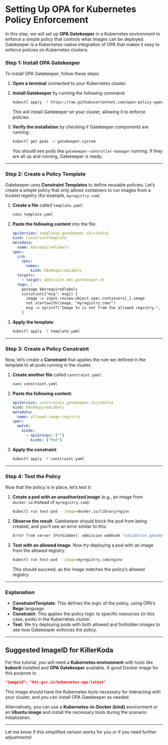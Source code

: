 # Setting Up OPA for Kubernetes Policy Enforcement

In this step, we will set up **OPA Gatekeeper** in a Kubernetes environment to enforce a simple policy that controls what images can be deployed. Gatekeeper is a Kubernetes-native integration of OPA that makes it easy to enforce policies on Kubernetes clusters.

### **Step 1: Install OPA Gatekeeper**

To install OPA Gatekeeper, follow these steps:

1. **Open a terminal** connected to your Kubernetes cluster.
2. **Install Gatekeeper** by running the following command:

   ```bash
   kubectl apply -f https://raw.githubusercontent.com/open-policy-agent/gatekeeper/master/deploy/gatekeeper.yaml
   ```

   This will install Gatekeeper on your cluster, allowing it to enforce policies.

3. **Verify the installation** by checking if Gatekeeper components are running:

   ```bash
   kubectl get pods -n gatekeeper-system
   ```

   You should see pods like `gatekeeper-controller-manager` running. If they are all up and running, Gatekeeper is ready.

---

### **Step 2: Create a Policy Template**

Gatekeeper uses **Constraint Templates** to define reusable policies. Let’s create a simple policy that only allows containers to run images from a trusted registry (for example, `myregistry.com`).

1. **Create a file** called `template.yaml`:

   ```bash
   nano template.yaml
   ```

2. **Paste the following content** into the file:

   ```yaml
   apiVersion: templates.gatekeeper.sh/v1beta1
   kind: ConstraintTemplate
   metadata:
     name: k8srequiredlabels
   spec:
     crd:
       spec:
         names:
           kind: K8sRequiredLabels
     targets:
       - target: admission.k8s.gatekeeper.sh
     rego: |
       package k8srequiredlabels
       violation[{"msg": msg}] {
         image := input.review.object.spec.containers[_].image
         not startswith(image, "myregistry.com/")
         msg := sprintf("Image %v is not from the allowed registry.", [image])
       }
   ```

3. **Apply the template**:

   ```bash
   kubectl apply -f template.yaml
   ```

---

### **Step 3: Create a Policy Constraint**

Now, let’s create a **Constraint** that applies the rule we defined in the template to all pods running in the cluster.

1. **Create another file** called `constraint.yaml`:

   ```bash
   nano constraint.yaml
   ```

2. **Paste the following content**:

   ```yaml
   apiVersion: constraints.gatekeeper.sh/v1beta1
   kind: K8sRequiredLabels
   metadata:
     name: allowed-image-registry
   spec:
     match:
       kinds:
         - apiGroups: [""]
           kinds: ["Pod"]
   ```

3. **Apply the constraint**:

   ```bash
   kubectl apply -f constraint.yaml
   ```

---

### **Step 4: Test the Policy**

Now that the policy is in place, let’s test it:

1. **Create a pod with an unauthorized image** (e.g., an image from `docker.io` instead of `myregistry.com`):

   ```bash
   kubectl run test-pod --image=docker.io/library/nginx
   ```

2. **Observe the result**:
   Gatekeeper should block the pod from being created, and you’ll see an error similar to this:

   ```bash
   Error from server (Forbidden): admission webhook "validation.gatekeeper.sh" denied the request: Image docker.io/library/nginx is not from the allowed registry.
   ```

3. **Test with an allowed image**:
   Now try deploying a pod with an image from the allowed registry:

   ```bash
   kubectl run test-pod --image=myregistry.com/nginx
   ```

   This should succeed, as the image matches the policy’s allowed registry.

---

### **Explanation**
- **ConstraintTemplate**: This defines the logic of the policy, using OPA's **Rego** language.
- **Constraint**: This applies the policy logic to specific resources (in this case, pods) in the Kubernetes cluster.
- **Test**: We try deploying pods with both allowed and forbidden images to see how Gatekeeper enforces the policy.

---

## Suggested ImageID for KillerKoda

For this tutorial, you will need a **Kubernetes environment** with tools like **kubectl** installed and **OPA Gatekeeper** available. A good Docker image for this purpose is:

```json
"imageid": "k8s.gcr.io/kubernetes-opa:latest"
```

This image should have the Kubernetes tools necessary for interacting with your cluster, and you can install OPA Gatekeeper as needed.

Alternatively, you can use a **Kubernetes-in-Docker (kind)** environment or an **Ubuntu image** and install the necessary tools during the scenario initialization.

---

Let me know if this simplified version works for you or if you need further adjustments!